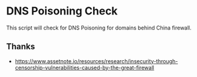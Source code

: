 # DNS Poisoning Check
This script will check for DNS Poisoning for domains behind China firewall.

## Thanks

- https://www.assetnote.io/resources/research/insecurity-through-censorship-vulnerabilities-caused-by-the-great-firewall

